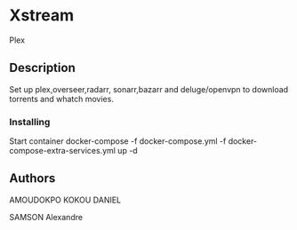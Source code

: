 # Xstream
Plex 

## Description

Set up plex,overseer,radarr, sonarr,bazarr and deluge/openvpn to download torrents and whatch movies.

### Installing

Start container
docker-compose -f docker-compose.yml -f docker-compose-extra-services.yml up -d

## Authors

AMOUDOKPO KOKOU DANIEL

SAMSON Alexandre

